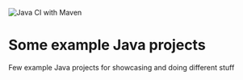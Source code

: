 ![Java CI with Maven](https://github.com/FredrikAnderson/example_java_projects/workflows/Java%20CI%20with%20Maven/badge.svg)


# Some example Java projects
Few example Java projects for showcasing and doing different stuff

